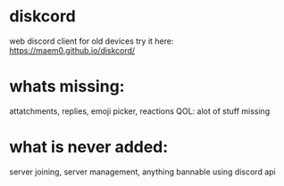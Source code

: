 # diskcord
 web discord client for old devices
try it here: https://maem0.github.io/diskcord/
# whats missing:
attatchments, replies, emoji picker, reactions
QOL: alot of stuff missing
# what is never added:
server joining, server management, anything bannable using discord api
